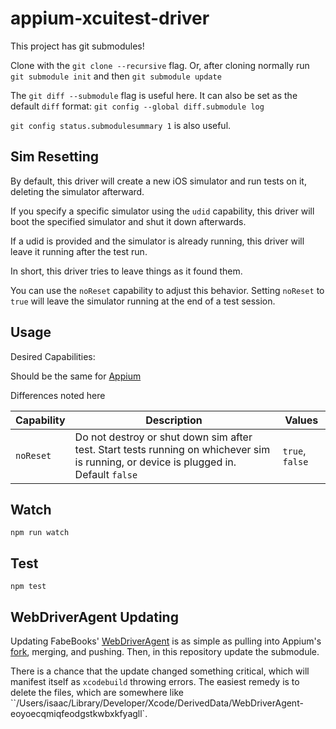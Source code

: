 appium-xcuitest-driver
===================

This project has git submodules!

Clone with the `git clone --recursive` flag. Or, after cloning normally run `git submodule init` and then `git submodule update`

The `git diff --submodule` flag is useful here. It can also be set as the default `diff` format: `git config --global diff.submodule log`

`git config status.submodulesummary 1` is also useful.

## Sim Resetting

By default, this driver will create a new iOS simulator and run tests on it, deleting the simulator afterward.

If you specify a specific simulator using the `udid` capability, this driver will boot the specified simulator and shut it down afterwards.

If a udid is provided and the simulator is already running, this driver will leave it running after the test run.

In short, this driver tries to leave things as it found them.

You can use the `noReset` capability to adjust this behavior.
Setting `noReset` to `true` will leave the simulator running at the end of a test session.

## Usage

Desired Capabilities:

Should be the same for [Appium](https://github.com/appium/appium/blob/master/docs/en/writing-running-appium/caps.md)

Differences noted here

|Capability|Description|Values|
|----------|-----------|------|
|`noReset`|Do not destroy or shut down sim after test. Start tests running on whichever sim is running, or device is plugged in. Default `false`|`true`, `false`|

## Watch

```
npm run watch
```

## Test

```
npm test
```

## WebDriverAgent Updating

Updating FabeBooks' [WebDriverAgent](https://github.com/facebook/WebDriverAgent)
is as simple as pulling into Appium's [fork](https://github.com/appium/WebDriverAgent),
merging, and pushing. Then, in this repository update the submodule.

There is a chance that the update changed something critical, which will manifest
itself as `xcodebuild` throwing errors. The easiest remedy is to delete the
files, which are somewhere like ``/Users/isaac/Library/Developer/Xcode/DerivedData/WebDriverAgent-eoyoecqmiqfeodgstkwbxkfyagll`.
